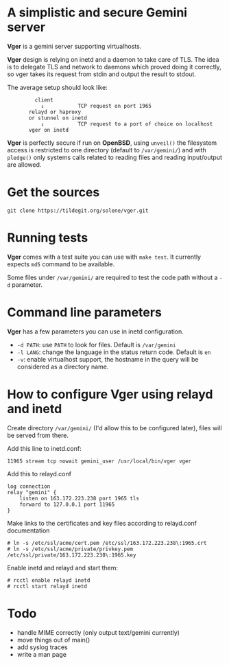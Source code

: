 # A simplistic and secure Gemini server

**Vger** is a gemini server supporting virtualhosts.

**Vger** design is relying on inetd and a daemon to take care of
TLS.  The idea is to delegate TLS and network to daemons which
proved doing it correctly, so vger takes its request from stdin and
output the result to stdout.

The average setup should look like:

```
         client
           ↓           TCP request on port 1965
       relayd or haproxy
       or stunnel on inetd
           ↓           TCP request to a port of choice on localhost
       vger on inetd
```

**Vger** is perfectly secure if run on **OpenBSD**, using `unveil()`
the filesystem access is restricted to one directory (default to
`/var/gemini/`) and with `pledge()` only systems calls related to
reading files and reading input/output are allowed.


# Get the sources

```
git clone https://tildegit.org/solene/vger.git
```

# Running tests

**Vger** comes with a test suite you can use with `make test`.
It currently expects `md5` command to be available.

Some files under `/var/gemini/` are required to test the code path
without a `-d` parameter.


# Command line parameters

**Vger**  has a few parameters you can use in inetd configuration.

- `-d PATH`: use `PATH` to look for files. Default is `/var/gemini`
- `-l LANG`: change the language in the status return code. Default is `en`
- `-v`: enable virtualhost support, the hostname in the query will be considered as a directory name.


# How to configure Vger using relayd and inetd

Create directory `/var/gemini/` (I'd allow this to be configured
later), files will be served from there.

Add this line to inetd.conf:

```
11965 stream tcp nowait gemini_user /usr/local/bin/vger vger
```

Add this to relayd.conf
```
log connection
relay "gemini" {
    listen on 163.172.223.238 port 1965 tls
    forward to 127.0.0.1 port 11965
}
```

Make links to the certificates and key files according to relayd.conf documentation
```
# ln -s /etc/ssl/acme/cert.pem /etc/ssl/163.172.223.238\:1965.crt
# ln -s /etc/ssl/acme/private/privkey.pem /etc/ssl/private/163.172.223.238\:1965.key
```

Enable inetd and relayd and start them:
```
# rcctl enable relayd inetd
# rcctl start relayd inetd
```

# Todo

- handle MIME correctly (only output text/gemini currently)
- move things out of main()
- add syslog traces
- write a man page
